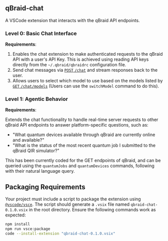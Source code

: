 
## qBraid-chat

A VSCode extension that interacts with the qBraid API endpoints.

### Level 0: Basic Chat Interface

**Requirements**:
1. Enables the chat extension to make authenticated requests to the qBraid API with a user's API Key. This is achieved using reading API keys directly from the `~/.qbraid/qbraidrc` configuration file.
2. Send chat messages via [`POST` `/chat`](https://docs.qbraid.com/api-reference/rest/post-chat) and stream responses back to the user.
3. Allows users to select which model to use based on the models listed by [`GET` `/chat/models`](https://docs.qbraid.com/api-reference/rest/get-chat-models) (Users can use the `switchModel` command to do this).

### Level 1: Agentic Behavior

**Requirements**:

Extends the chat functionality to handle real-time server requests to other qBraid API endpoints to answer platform-specific questions, such as:
   - "What quantum devices available through qBraid are currently online and available?"
   - "What is the status of the most recent quantum job I submitted to the qBraid QIR simulator?"

This has been currently coded for the GET endpoints of qBraid, and can be queried using the `quantumJobs` and `quantumDevices` commands, following with their natural language query.

## Packaging Requirements

Your project must include a script to package the extension using [`@vscode/vsce`](https://www.npmjs.com/package/@vscode/vsce). The script should generate a `.vsix` file named `qbraid-chat-0.1.0.vsix` in the root directory. Ensure the following commands work as expected:

```bash
npm install
npm run vsce:package
code --install-extension "qbraid-chat-0.1.0.vsix"
```

